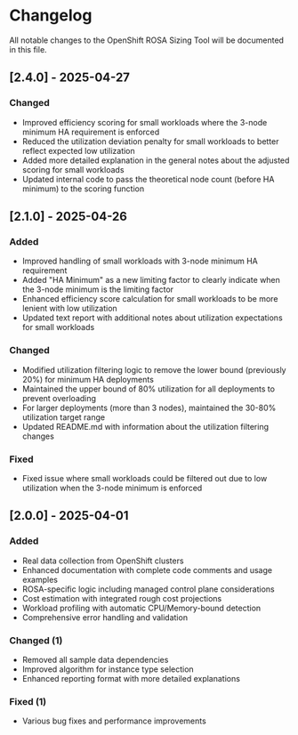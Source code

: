 # Changelog

All notable changes to the OpenShift ROSA Sizing Tool will be documented in this file.

## [2.4.0] - 2025-04-27

### Changed

- Improved efficiency scoring for small workloads where the 3-node minimum HA requirement is enforced
- Reduced the utilization deviation penalty for small workloads to better reflect expected low utilization
- Added more detailed explanation in the general notes about the adjusted scoring for small workloads
- Updated internal code to pass the theoretical node count (before HA minimum) to the scoring function

## [2.1.0] - 2025-04-26

### Added

- Improved handling of small workloads with 3-node minimum HA requirement
- Added "HA Minimum" as a new limiting factor to clearly indicate when the 3-node minimum is the limiting factor
- Enhanced efficiency score calculation for small workloads to be more lenient with low utilization
- Updated text report with additional notes about utilization expectations for small workloads

### Changed

- Modified utilization filtering logic to remove the lower bound (previously 20%) for minimum HA deployments
- Maintained the upper bound of 80% utilization for all deployments to prevent overloading
- For larger deployments (more than 3 nodes), maintained the 30-80% utilization target range
- Updated README.md with information about the utilization filtering changes

### Fixed

- Fixed issue where small workloads could be filtered out due to low utilization when the 3-node minimum is enforced

## [2.0.0] - 2025-04-01

### Added

- Real data collection from OpenShift clusters
- Enhanced documentation with complete code comments and usage examples
- ROSA-specific logic including managed control plane considerations
- Cost estimation with integrated rough cost projections
- Workload profiling with automatic CPU/Memory-bound detection
- Comprehensive error handling and validation

### Changed (1)

- Removed all sample data dependencies
- Improved algorithm for instance type selection
- Enhanced reporting format with more detailed explanations

### Fixed (1)

- Various bug fixes and performance improvements

